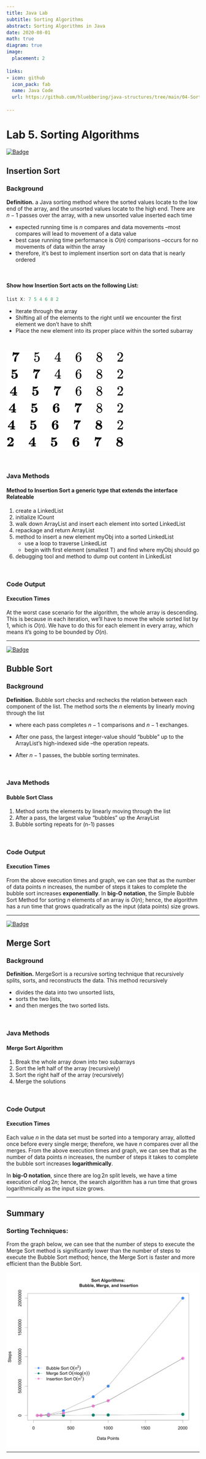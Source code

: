 ```yaml
---
title: Java Lab
subtitle: Sorting Algorithms
abstract: Sorting Algorithms in Java
date: 2020-08-01
math: true
diagram: true
image:
  placement: 2

links:
- icon: github
  icon_pack: fab
  name: Java Code
  url: https://github.com/hluebbering/java-structures/tree/main/04-Sorting/src

---
```


Lab 5. Sorting Algorithms
================

[![Badge](https://79e2hdgqbf59.runkit.sh)](https://git.io/gradientbadge)

## Insertion Sort

### Background

**Definition.** a Java sorting method where the sorted values locate to
the low end of the array, and the unsorted values locate to the high
end. There are $n-1$ passes over the array, with a new unsorted value inserted each time

- expected running time is $n$ compares and data movements –most compares will lead to movement of a data value
- best case running time performance is $O(n)$ comparisons –occurs for no movements of data within the array
- therefore, it’s best to implement insertion sort on data that is
nearly ordered

 

#### Show how Insertion Sort acts on the following List:

``` java
list X: 7 5 4 6 8 2
```

  - Iterate through the array
  - Shifting all of the elements to the right until we encounter the
    first element we don’t have to shift
  - Place the new element into its proper place within the sorted
    subarray

 

![](images/equation.svg)

 

### Java Methods

#### Method to Insertion Sort a generic type that extends the interface Relateable

1.  create a LinkedList
2.  initialize ICount
3.  walk down ArrayList and insert each element into sorted LinkedList
4.  repackage and return ArrayList
5.  method to insert a new element myObj into a sorted LinkedList
      - use a loop to traverse LinkedList
      - begin with first element (smallest T) and find where myObj
        should go
6.  debugging tool and method to dump out content in LinkedList

 

### Code Output

#### Execution Times

At the worst case scenario for the algorithm, the whole array is descending. This is because in each iteration, we’ll have to move the whole sorted list by 1, which is $O(n)$. We have to do this for each element in every array, which means it’s going to be bounded by $O(n)$.

-----

[![Badge](https://pcylahiqejai.runkit.sh)](https://git.io/gradientbadge)

## Bubble Sort

### Background

**Definition.** Bubble sort checks and rechecks the relation between each component of the list. The method sorts the $n$ elements by linearly moving through the list

- where each pass completes $n-1$ comparisons and $n-1$ exchanges.

- After one pass, the largest integer-value should “bubble” up to the ArrayList’s high-indexed side –the operation repeats.

- After $n-1$ passes, the bubble sorting terminates.

 

### Java Methods

#### Bubble Sort Class

1.  Method sorts the elements by linearly moving through the list
2.  After a pass, the largest value “bubbles” up the ArrayList
3.  Bubble sorting repeats for (n-1) passes

 

### Code Output

#### Execution Times

From the above execution times and graph, we can see that as the number
of data points $n$ increases, the number of steps it takes to complete the bubble sort increases **exponentially**. In **big-O notation**, the Simple Bubble Sort Method for sorting $n$ elements of an array is $O(n)$; hence, the algorithm has a run time that grows quadratically as the input (data points) size grows.

-----

[![Badge](https://u7qa58vvcots.runkit.sh)](https://git.io/gradientbadge)

## Merge Sort

### Background

**Definition.** MergeSort is a recursive sorting technique that
recursively splits, sorts, and reconstructs the data. This method
recursively

  - divides the data into two unsorted lists,
  - sorts the two lists,
  - and then merges the two sorted lists.

 

### Java Methods

#### Merge Sort Algorithm

1.  Break the whole array down into two subarrays
2.  Sort the left half of the array (recursively)
3.  Sort the right half of the array (recursively)
4.  Merge the solutions

 

### Code Output

#### Execution Times

Each value $n$ in the data set must be sorted into a temporary array, allotted once before every single merge; therefore, we have $n$ compares over all the merges. From the above execution times and graph, we can see that as the number of data points $n$ increases, the number of steps it takes to complete the bubble sort increases **logarithmically**.

In **big-O notation**, since there are $\log{2n}$ split levels, we have a time execution of $n\log{2n}$; hence, the search algorithm has a run time that grows logarithmically as the input size grows.

-----

## Summary

### Sorting Techniques:

From the graph below, we can see that the number of steps to execute the
Merge Sort method is significantly lower than the number of steps to
execute the Bubble Sort method; hence, the Merge Sort is faster and more
efficient than the Bubble Sort.

<img src="images/plot.jpg" width="600" style="display: block; margin: auto;" />

-----
